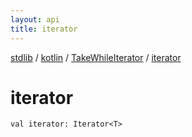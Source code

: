 ```yaml
---
layout: api
title: iterator
---
```

[stdlib](../../index.html) / [kotlin](../index.html) / [TakeWhileIterator](index.html) / [iterator](iterator.html)

# iterator

```
val iterator: Iterator<T>
```
